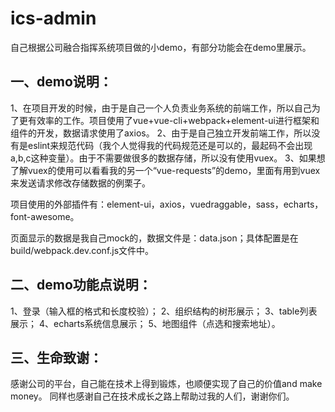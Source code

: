 # ics-admin
自己根据公司融合指挥系统项目做的小demo，有部分功能会在demo里展示。

## 一、demo说明：
1、在项目开发的时候，由于是自己一个人负责业务系统的前端工作，所以自己为了更有效率的工作。项目使用了vue+vue-cli+webpack+element-ui进行框架和组件的开发，数据请求使用了axios。
2、由于是自己独立开发前端工作，所以没有是eslint来规范代码（我个人觉得我的代码规范还是可以的，最起码不会出现a,b,c这种变量）。由于不需要做很多的数据存储，所以没有使用vuex。
3、如果想了解vuex的使用可以看看我的另一个“vue-requests”的demo，里面有用到vuex来发送请求修改存储数据的例栗子。


项目使用的外部插件有：element-ui，axios，vuedraggable，sass，echarts，font-awesome。


页面显示的数据是我自己mock的，数据文件是：data.json；具体配置是在build/webpack.dev.conf.js文件中。

## 二、demo功能点说明：
1、登录（输入框的格式和长度校验）；
2、组织结构的树形展示；
3、table列表展示；
4、echarts系统信息展示；
5、地图组件（点选和搜索地址）。

## 三、生命致谢：
感谢公司的平台，自己能在技术上得到锻炼，也顺便实现了自己的价值and make money。
同样也感谢自己在技术成长之路上帮助过我的人们，谢谢你们。
